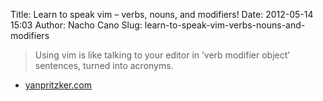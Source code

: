 Title: Learn to speak vim – verbs, nouns, and modifiers!
Date: 2012-05-14 15:03
Author: Nacho Cano
Slug: learn-to-speak-vim-verbs-nouns-and-modifiers

> Using vim is like talking to your editor in ’verb modifier object’
> sentences, turned into acronyms.

- [yanpritzker.com][]

  [yanpritzker.com]: http://yanpritzker.com/2011/12/16/learn-to-speak-vim-verbs-nouns-and-modifiers/
    "Learn to speak vim – verbs, nouns, and modifiers!"
